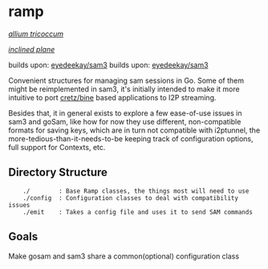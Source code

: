 ramp
====

*[allium tricoccum](https://en.wikipedia.org/wiki/Allium_tricoccum)*

*[inclined plane](https://en.wikipedia.org/wiki/Inclined_plane)*

builds upon: [eyedeekay/sam3](https://github.com/eyedeekay/sam3)
builds upon: [eyedeekay/sam3](https://github.com/eyedeekay/gosam)

Convenient structures for managing sam sessions in Go. Some of them might be
reimplemented in sam3, it's initially intended to make it more intuitive to port
[cretz/bine](https://github.com/cretz/bine) based applications to I2P streaming.

Besides that, it in general exists to explore a few ease-of-use issues in sam3
and goSam, like how for now they use different, non-compatible formats for
saving keys, which are in turn not compatible with i2ptunnel, the
more-tedious-than-it-needs-to-be keeping track of configuration options, full
support for Contexts, etc.

Directory Structure
-------------------

        ./        : Base Ramp classes, the things most will need to use
        ./config  : Configuration classes to deal with compatibility issues
        ./emit    : Takes a config file and uses it to send SAM commands

Goals
-----

Make gosam and sam3 share a common(optional) configuration class
